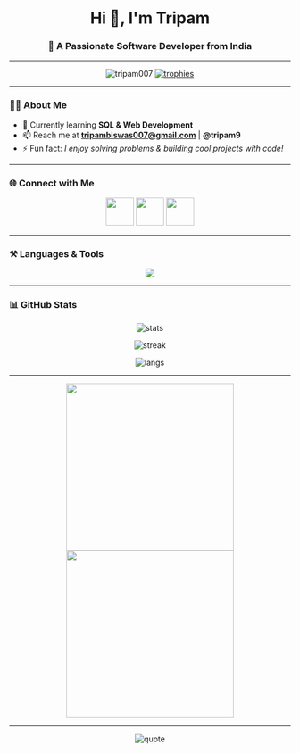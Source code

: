 <!-- Banner -->
<h1 align="center">Hi 👋, I'm Tripam</h1>
<h3 align="center">🚀 A Passionate Software Developer from India</h3>

---

<!-- Badges -->
<p align="center">
  <img src="https://komarev.com/ghpvc/?username=tripam007&label=Profile%20Views&color=0e75b6&style=flat" alt="tripam007" /> 
  <a href="https://github.com/ryo-ma/github-profile-trophy"><img src="https://github-profile-trophy.vercel.app/?username=tripam007&theme=algolia&margin-w=10&margin-h=10" alt="trophies"/></a> 
</p>

---

### 🧑‍💻 About Me
- 🌱 Currently learning **SQL & Web Development**
- 📫 Reach me at **tripambiswas007@gmail.com** | **@tripam9**
- ⚡ Fun fact: *I enjoy solving problems & building cool projects with code!*

---

### 🌐 Connect with Me
<p align="center">
  <a href="https://linkedin.com/in/tripam007" target="_blank"><img src="https://skillicons.dev/icons?i=linkedin" height="50"/></a>
  <a href="https://instagram.com/tripam9" target="_blank"><img src="https://skillicons.dev/icons?i=instagram" height="50"/></a>
  <a href="mailto:tripambiswas007@gmail.com" target="_blank"><img src="https://skillicons.dev/icons?i=gmail" height="50"/></a>
</p>

---

### ⚒️ Languages & Tools
<p align="center">
  <img src="https://skillicons.dev/icons?i=python,java,c,cpp,html,css,javascript,flask,git,mysql,pandas" />
</p>

---

### 📊 GitHub Stats
<p align="center">
  <img src="https://github-readme-stats.vercel.app/api?username=tripam007&show_icons=true&theme=tokyonight" alt="stats"/>
</p>
<p align="center">
  <img src="https://github-readme-streak-stats.herokuapp.com?user=tripam007&theme=tokyonight" alt="streak"/>
</p>
<p align="center">
  <img src="https://github-readme-stats.vercel.app/api/top-langs?username=tripam007&layout=compact&theme=tokyonight" alt="langs"/>
</p>

---

<p align="center">
  <img src="https://raw.githubusercontent.com/rajput2107/rajput2107/master/Assets/Developer.gif" width="300">
  <img src="https://raw.githubusercontent.com/rahulbanerjee26/githubProfileReadmeGenerator/main/gifs/code.gif" width="300">
</p>

---


<p align="center">
  <img src="https://quotes-github-readme.vercel.app/api?type=horizontal&theme=radical" alt="quote"/>
</p>
